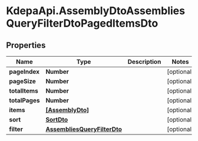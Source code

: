 # KdepaApi.AssemblyDtoAssembliesQueryFilterDtoPagedItemsDto

## Properties

Name | Type | Description | Notes
------------ | ------------- | ------------- | -------------
**pageIndex** | **Number** |  | [optional] 
**pageSize** | **Number** |  | [optional] 
**totalItems** | **Number** |  | [optional] 
**totalPages** | **Number** |  | [optional] 
**items** | [**[AssemblyDto]**](AssemblyDto.md) |  | [optional] 
**sort** | [**SortDto**](SortDto.md) |  | [optional] 
**filter** | [**AssembliesQueryFilterDto**](AssembliesQueryFilterDto.md) |  | [optional] 


